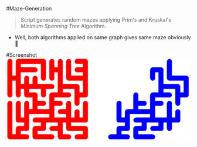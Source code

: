 #Maze-Generation
>Script generates random mazes applying Prim's and Kruskal's *Minimum Spanning Tree* Algorithm.
* Well, both algorithms applied on same graph gives same maze obviously :no_good:

#Screenshot
![screenshot](./screenshot.png)
